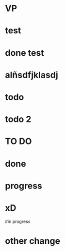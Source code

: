 # VP
# test
# done test
# alñsdfjklasdj
# todo
# todo 2
# TO DO
# done
# progress
# xD
#in progress
# other change